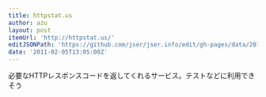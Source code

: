 ```yaml
---
title: httpstat.us
author: azu
layout: post
itemUrl: 'http://httpstat.us/'
editJSONPath: 'https://github.com/jser/jser.info/edit/gh-pages/data/2011/02/index.json'
date: '2011-02-05T13:05:00Z'
---
```

必要なHTTPレスポンスコードを返してくれるサービス。テストなどに利用できそう
